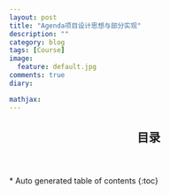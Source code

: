 ```yaml
---
layout: post
title: "Agenda项目设计思想与部分实现"
description: ""
category: blog
tags: [Course]
image: 
  feature: default.jpg
comments: true
diary: 

mathjax: 
---
```


<section>
  <header>
    <h1 >目录</h1>
  </header>
<div id="drawer" markdown="1">
*  Auto generated table of contents
{:toc}
</div>
</section>

